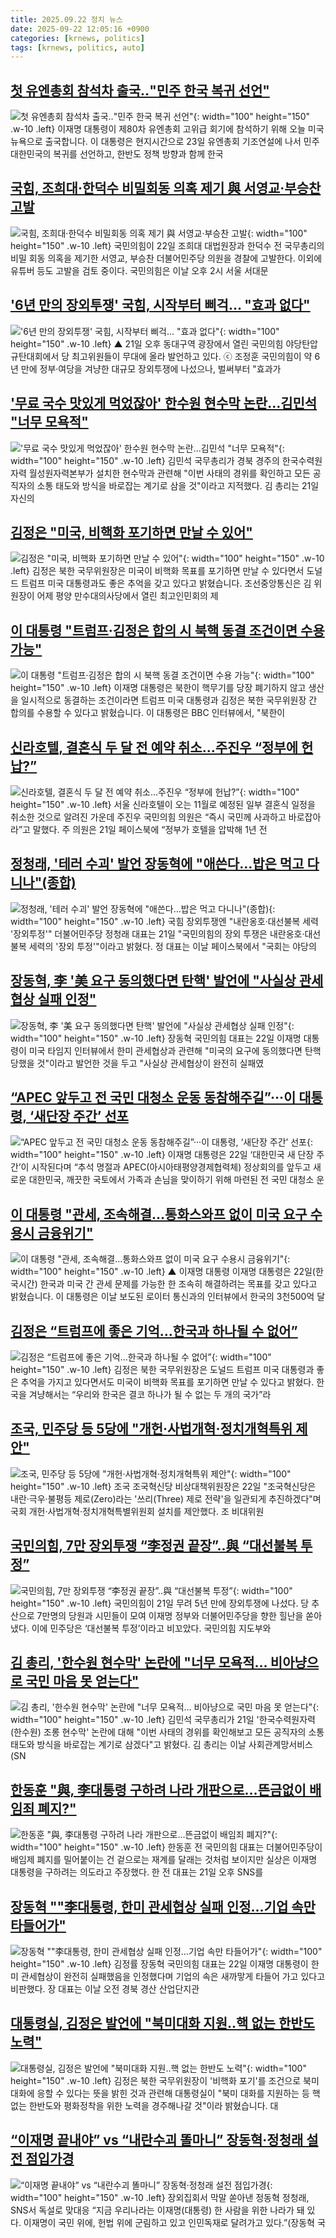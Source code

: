 ```yaml
---
title: 2025.09.22 정치 뉴스
date: 2025-09-22 12:05:16 +0900
categories: [krnews, politics]
tags: [krnews, politics, auto]
---
```

## [첫 유엔총회 참석차 출국‥"민주 한국 복귀 선언"](https://n.news.naver.com/mnews/article/214/0001450722)

![첫 유엔총회 참석차 출국‥"민주 한국 복귀 선언"](https://mimgnews.pstatic.net/image/origin/214/2025/09/22/1450722.jpg?type=nf220_150){: width="100" height="150" .w-10 .left}
이재명 대통령이 제80차 유엔총회 고위급 회기에 참석하기 위해 오늘 미국 뉴욕으로 출국합니다. 이 대통령은 현지시간으로 23일 유엔총회 기조연설에 나서 민주 대한민국의 복귀를 선언하고, 한반도 정책 방향과 함께 한국

## [국힘, 조희대·한덕수 비밀회동 의혹 제기 與 서영교·부승찬 고발](https://n.news.naver.com/mnews/article/421/0008500299)

![국힘, 조희대·한덕수 비밀회동 의혹 제기 與 서영교·부승찬 고발](https://mimgnews.pstatic.net/image/origin/421/2025/09/22/8500299.jpg?type=nf220_150){: width="100" height="150" .w-10 .left}
국민의힘이 22일 조희대 대법원장과 한덕수 전 국무총리의 비밀 회동 의혹을 제기한 서영교, 부승찬 더불어민주당 의원을 경찰에 고발한다. 이외에 유튜버 등도 고발을 검토 중이다. 국민의힘은 이날 오후 2시 서울 서대문

## ['6년 만의 장외투쟁' 국힘, 시작부터 삐걱... "효과 없다"](https://n.news.naver.com/mnews/article/047/0002489034)

!['6년 만의 장외투쟁' 국힘, 시작부터 삐걱... "효과 없다"](https://mimgnews.pstatic.net/image/origin/047/2025/09/22/2489034.jpg?type=nf220_150){: width="100" height="150" .w-10 .left}
▲ 21일 오후 동대구역 광장에서 열린 국민의힘 야당탄압 규탄대회에서 당 최고위원들이 무대에 올라 발언하고 있다. ⓒ 조정훈 국민의힘이 약 6년 만에 정부·여당을 겨냥한 대규모 장외투쟁에 나섰으나, 벌써부터 "효과가

## ['무료 국수 맛있게 먹었잖아' 한수원 현수막 논란…김민석 "너무 모욕적"](https://n.news.naver.com/mnews/article/003/0013495378)

!['무료 국수 맛있게 먹었잖아' 한수원 현수막 논란…김민석 "너무 모욕적"](https://mimgnews.pstatic.net/image/origin/003/2025/09/21/13495378.jpg?type=nf220_150){: width="100" height="150" .w-10 .left}
김민석 국무총리가 경북 경주의 한국수력원자력 월성원자력본부가 설치한 현수막과 관련해 "이번 사태의 경위를 확인하고 모든 공직자의 소통 태도와 방식을 바로잡는 계기로 삼을 것"이라고 지적했다. 김 총리는 21일 자신의

## [김정은 "미국, 비핵화 포기하면 만날 수 있어"](https://n.news.naver.com/mnews/article/214/0001450705)

![김정은 "미국, 비핵화 포기하면 만날 수 있어"](https://mimgnews.pstatic.net/image/origin/214/2025/09/22/1450705.jpg?type=nf220_150){: width="100" height="150" .w-10 .left}
김정은 북한 국무위원장은 미국이 비핵화 목표를 포기하면 만날 수 있다면서 도널드 트럼프 미국 대통령과도 좋은 추억을 갖고 있다고 밝혔습니다. 조선중앙통신은 김 위원장이 어제 평양 만수대의사당에서 열린 최고인민회의 제

## [이 대통령 "트럼프·김정은 합의 시 북핵 동결 조건이면 수용 가능"](https://n.news.naver.com/mnews/article/052/0002250014)

![이 대통령 "트럼프·김정은 합의 시 북핵 동결 조건이면 수용 가능"](https://mimgnews.pstatic.net/image/origin/052/2025/09/22/2250014.jpg?type=nf220_150){: width="100" height="150" .w-10 .left}
이재명 대통령은 북한이 핵무기를 당장 폐기하지 않고 생산을 일시적으로 동결하는 조건이라면 트럼프 미국 대통령과 김정은 북한 국무위원장 간 합의를 수용할 수 있다고 밝혔습니다. 이 대통령은 BBC 인터뷰에서, "북한이

## [신라호텔, 결혼식 두 달 전 예약 취소…주진우 “정부에 헌납?”](https://n.news.naver.com/mnews/article/005/0001803775)

![신라호텔, 결혼식 두 달 전 예약 취소…주진우 “정부에 헌납?”](https://mimgnews.pstatic.net/image/origin/005/2025/09/22/1803775.jpg?type=nf220_150){: width="100" height="150" .w-10 .left}
서울 신라호텔이 오는 11월로 예정된 일부 결혼식 일정을 취소한 것으로 알려진 가운데 주진우 국민의힘 의원은 “즉시 국민께 사과하고 바로잡아라”고 말했다. 주 의원은 21일 페이스북에 “정부가 호텔을 압박해 1년 전

## [정청래, '테러 수괴' 발언 장동혁에 "애쓴다…밥은 먹고 다니나"(종합)](https://n.news.naver.com/mnews/article/001/0015639470)

![정청래, '테러 수괴' 발언 장동혁에 "애쓴다…밥은 먹고 다니나"(종합)](https://mimgnews.pstatic.net/image/origin/001/2025/09/21/15639470.jpg?type=nf220_150){: width="100" height="150" .w-10 .left}
국힘 장외투쟁엔 "내란옹호·대선불복 세력 '장외투정'" 더불어민주당 정청래 대표는 21일 "국민의힘의 장외 투쟁은 내란옹호·대선불복 세력의 '장외 투정'"이라고 밝혔다. 정 대표는 이날 페이스북에서 "국회는 야당의

## [장동혁, 李 '美 요구 동의했다면 탄핵' 발언에 "사실상 관세협상 실패 인정"](https://n.news.naver.com/mnews/article/003/0013496228)

![장동혁, 李 '美 요구 동의했다면 탄핵' 발언에 "사실상 관세협상 실패 인정"](https://mimgnews.pstatic.net/image/origin/003/2025/09/22/13496228.jpg?type=nf220_150){: width="100" height="150" .w-10 .left}
장동혁 국민의힘 대표는 22일 이재명 대통령이 미국 타임지 인터뷰에서 한미 관세협상과 관련해 "미국의 요구에 동의했다면 탄핵당했을 것"이라고 발언한 것을 두고 "사실상 관세협상이 완전히 실패였

## [“APEC 앞두고 전 국민 대청소 운동 동참해주길”···이 대통령, ‘새단장 주간’ 선포](https://n.news.naver.com/mnews/article/032/0003397937)

![“APEC 앞두고 전 국민 대청소 운동 동참해주길”···이 대통령, ‘새단장 주간’ 선포](https://mimgnews.pstatic.net/image/origin/032/2025/09/22/3397937.jpg?type=nf220_150){: width="100" height="150" .w-10 .left}
이재명 대통령은 22일 ‘대한민국 새 단장 주간’이 시작된다며 “추석 명절과 APEC(아시아태평양경제협력체) 정상회의를 앞두고 새로운 대한민국, 깨끗한 국토에서 가족과 손님을 맞이하기 위해 마련된 전 국민 대청소 운

## [이 대통령 "관세, 조속해결…통화스와프 없이 미국 요구 수용시 금융위기"](https://n.news.naver.com/mnews/article/055/0001294311)

![이 대통령 "관세, 조속해결…통화스와프 없이 미국 요구 수용시 금융위기"](https://mimgnews.pstatic.net/image/origin/055/2025/09/22/1294311.jpg?type=nf220_150){: width="100" height="150" .w-10 .left}
▲ 이재명 대통령 이재명 대통령은 22일(한국시간) 한국과 미국 간 관세 문제를 가능한 한 조속히 해결하려는 목표를 갖고 있다고 밝혔습니다. 이 대통령은 이날 보도된 로이터 통신과의 인터뷰에서 한국의 3천500억 달

## [김정은 “트럼프에 좋은 기억…한국과 하나될 수 없어”](https://n.news.naver.com/mnews/article/005/0001803753)

![김정은 “트럼프에 좋은 기억…한국과 하나될 수 없어”](https://mimgnews.pstatic.net/image/origin/005/2025/09/22/1803753.jpg?type=nf220_150){: width="100" height="150" .w-10 .left}
김정은 북한 국무위원장은 도널드 트럼프 미국 대통령과 좋은 추억을 가지고 있다면서도 미국이 비핵화 목표를 포기하면 만날 수 있다고 밝혔다. 한국을 겨냥해서는 “우리와 한국은 결코 하나가 될 수 없는 두 개의 국가”라

## [조국, 민주당 등 5당에 "개헌·사법개혁·정치개혁특위 제안"](https://n.news.naver.com/mnews/article/003/0013496433)

![조국, 민주당 등 5당에 "개헌·사법개혁·정치개혁특위 제안"](https://mimgnews.pstatic.net/image/origin/003/2025/09/22/13496433.jpg?type=nf220_150){: width="100" height="150" .w-10 .left}
조국 조국혁신당 비상대책위원장은 22일 "조국혁신당은 내란·극우·불평등 제로(Zero)라는 '쓰리(Three) 제로 전략'을 일관되게 추진하겠다"며 국회 개헌·사법개혁·정치개혁특별위원회 설치를 제안했다. 조 비대위원

## [국민의힘, 7만 장외투쟁 “李정권 끝장”..與 “대선불복 투정”](https://n.news.naver.com/mnews/article/014/0005409831)

![국민의힘, 7만 장외투쟁 “李정권 끝장”..與 “대선불복 투정”](https://mimgnews.pstatic.net/image/origin/014/2025/09/21/5409831.jpg?type=nf220_150){: width="100" height="150" .w-10 .left}
국민의힘이 21일 무려 5년 만에 장외투쟁에 나섰다. 당 추산으로 7만명의 당원과 시민들이 모여 이재명 정부와 더불어민주당을 향한 힐난을 쏟아냈다. 이에 민주당은 ‘대선불복 투정’이라고 비꼬았다. 국민의힘 지도부와

## [김 총리, '한수원 현수막' 논란에 "너무 모욕적... 비아냥으로 국민 마음 못 얻는다"](https://n.news.naver.com/mnews/article/469/0000888309)

![김 총리, '한수원 현수막' 논란에 "너무 모욕적... 비아냥으로 국민 마음 못 얻는다"](https://mimgnews.pstatic.net/image/origin/469/2025/09/21/888309.jpg?type=nf220_150){: width="100" height="150" .w-10 .left}
김민석 국무총리가 21일 '한국수력원자력(한수원) 조롱 현수막' 논란에 대해 "이번 사태의 경위를 확인해보고 모든 공직자의 소통 태도와 방식을 바로잡는 계기로 삼겠다"고 밝혔다. 김 총리는 이날 사회관계망서비스(SN

## [한동훈 "與, 李대통령 구하려 나라 개판으로…뜬금없이 배임죄 폐지?"](https://n.news.naver.com/mnews/article/421/0008499705)

![한동훈 "與, 李대통령 구하려 나라 개판으로…뜬금없이 배임죄 폐지?"](https://mimgnews.pstatic.net/image/origin/421/2025/09/22/8499705.jpg?type=nf220_150){: width="100" height="150" .w-10 .left}
한동훈 전 국민의힘 대표는 더불어민주당이 배임제 폐지를 밀어붙이는 건 겉으로는 재계를 달래는 것처럼 보이지만 실상은 이재명 대통령을 구하려는 의도라고 주장했다. 한 전 대표는 21일 오후 SNS를

## [장동혁 ""李대통령, 한미 관세협상 실패 인정…기업 속만 타들어가"](https://n.news.naver.com/mnews/article/421/0008500077)

![장동혁 ""李대통령, 한미 관세협상 실패 인정…기업 속만 타들어가"](https://mimgnews.pstatic.net/image/origin/421/2025/09/22/8500077.jpg?type=nf220_150){: width="100" height="150" .w-10 .left}
김정률 장동혁 국민의힘 대표는 22일 이재명 대통령이 한미 관세협상이 완전히 실패했음을 인정했다며 기업의 속은 새까맣게 타들어 가고 있다고 비판했다. 장 대표는 이날 오전 경북 경산 산업단지관

## [대통령실, 김정은 발언에 "북미대화 지원‥핵 없는 한반도 노력"](https://n.news.naver.com/mnews/article/214/0001450755)

![대통령실, 김정은 발언에 "북미대화 지원‥핵 없는 한반도 노력"](https://mimgnews.pstatic.net/image/origin/214/2025/09/22/1450755.jpg?type=nf220_150){: width="100" height="150" .w-10 .left}
김정은 북한 국무위원장이 '비핵화 포기'를 조건으로 북미대화에 응할 수 있다는 뜻을 밝힌 것과 관련해 대통령실이 "북미 대화를 지원하는 등 핵 없는 한반도와 평화정착을 위한 노력을 경주해나갈 것"이라 밝혔습니다. 대

## [“이재명 끝내야” vs “내란수괴 똘마니” 장동혁·정청래 설전 점입가경](https://n.news.naver.com/mnews/article/009/0005562435)

![“이재명 끝내야” vs “내란수괴 똘마니” 장동혁·정청래 설전 점입가경](https://mimgnews.pstatic.net/image/origin/009/2025/09/22/5562435.jpg?type=nf220_150){: width="100" height="150" .w-10 .left}
장외집회서 막말 쏟아낸 정동혁 정청래, SNS서 독설로 맞대응 “지금 우리나라는 이재명(대통령) 한 사람을 위한 나라가 돼 있다. 이재명이 국민 위에, 헌법 위에 군림하고 있고 인민독재로 달려가고 있다.”(장동혁 국

